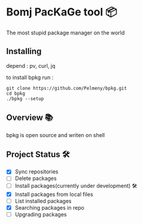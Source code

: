 # Bomj PacKaGe tool 📦

The most stupid package manager on the world 

## Installing
depend : pv, curl, jq

to install bpkg run :
```
git clone https://github.com/Pelmeny/bpkg.git
cd bpkg
./bpkg --setup
```

## Overview 📚

bpkg is open source and writen on shell

## Project Status 🛠
- [x] Sync repositories 
- [ ] Delete packages
- [ ] Install packages(currently under development) 🛠
- [x] Install packages from local files
- [ ] List installed packages
- [x] Searching packages in repo
- [ ] Upgrading packages
